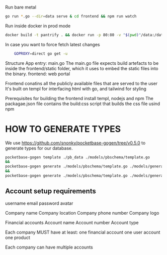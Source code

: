 Run bare metal

```bash
go run *.go --dir=data serve & cd frontend && npm run watch
```

Run inside docker in prod mode

```bash
docker build -t pantrify . && docker run -p 80:80 -v "$(pwd)"/data:/data pantrify
```

In case you want to force fetch latest changes

```bash
    GOPROXY=direct go get -u
```

Structure
App entry: main.go
The main.go file expects build artefacts to be inside the frontend/static folder,
which it uses to embed the static files into the binary.
frontend: web portal

Frontend conatins all the publicly available files that are served to the user
It's built on templ for interfacing html with go, and tailwind for styling

Prerequisites for building the frontend
install templ, nodejs and npm
The packagae.json file contains the build:css script that builds the css file usind npm

# HOW TO GENERATE TYPES

We use <https://github.com/snonky/pocketbase-gogen/tree/v0.5.0> to generate types for our database.

```bash
pocketbase-gogen template ./pb_data ./models/pbschema/template.go
&&
pocketbase-gogen generate ./models/pbschema/template.go ./models/generated.go
&&
pocketbase-gogen generate ./models/pbschema/template.go ./models/generated.go --utils
```

## Account setup requirements

username
email
password
avatar

Company name
Company location
Company phone number
Company logo

Financial accounts
Account name
Account number
Account type

Each company MUST have at least:
one financial account
one user account
one product

Each company can have multiple accounts

